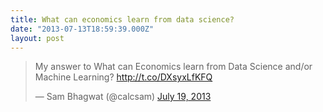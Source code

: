 ```yaml
---
title: What can economics learn from data science?
date: "2013-07-13T18:59:39.000Z"
layout: post
---
```


<blockquote class="twitter-tweet" data-lang="en"><p lang="en" dir="ltr">My answer to What can Economics learn from Data Science and/or Machine Learning? <a href="http://t.co/DXsyxLfKFQ">http://t.co/DXsyxLfKFQ</a></p>&mdash; Sam Bhagwat (@calcsam) <a href="https://twitter.com/calcsam/status/358030269137158144">July 19, 2013</a></blockquote>
<script async src="//platform.twitter.com/widgets.js" charset="utf-8"></script>